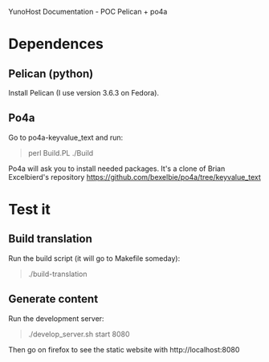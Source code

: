 YunoHost Documentation - POC Pelican + po4a

# Dependences

## Pelican (python)

Install Pelican (I use version 3.6.3 on Fedora).

## Po4a

Go to po4a-keyvalue_text and run:

> perl Build.PL
> ./Build

Po4a will ask you to install needed packages.
It's a clone of Brian Excelbierd's repository https://github.com/bexelbie/po4a/tree/keyvalue_text

# Test it

## Build translation

Run the build script (it will go to Makefile someday):

> ./build-translation

## Generate content

Run the development server:

> ./develop_server.sh start 8080

Then go on firefox to see the static website with http://localhost:8080
